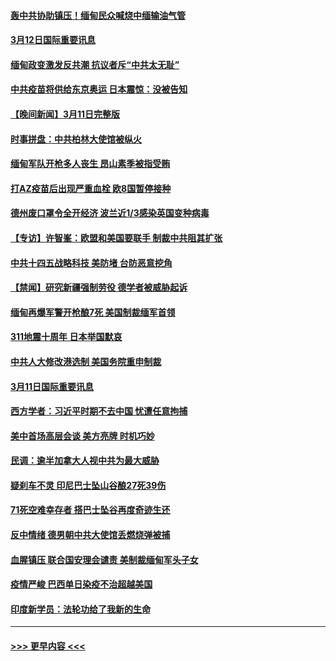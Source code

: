 #### [轰中共协助镇压！缅甸民众喊烧中缅输油气管](../pages/prog202/a103072179.md?t=03122101) 
#### [3月12日国际重要讯息](../pages/prog202/a103072171.md?t=03122101) 
#### [缅甸政变激发反共潮 抗议者斥“中共太无耻”](../pages/prog202/a103072130.md?t=03122101) 
#### [中共疫苗将供给东京奥运 日本震惊：没被告知](../pages/prog202/a103072084.md?t=03122101) 
#### [【晚间新闻】3月11日完整版](../pages/prog202/a103071990.md?t=03122101) 
#### [时事拼盘：中共柏林大使馆被纵火](../pages/prog202/a103071830.md?t=03122101) 
#### [缅甸军队开枪多人丧生 昂山素季被指受贿](../pages/prog202/a103071826.md?t=03122101) 
#### [打AZ疫苗后出现严重血栓 欧8国暂停接种](../pages/prog202/a103071623.md?t=03122101) 
#### [德州废口罩令全开经济 波兰近1/3感染英国变种病毒](../pages/prog202/a103071641.md?t=03122101) 
#### [【专访】许智峯：欧盟和美国要联手 制裁中共阻其扩张](../pages/prog202/a103071662.md?t=03122101) 
#### [中共十四五战略科技 美防堵 台防恶意挖角](../pages/prog202/a103071643.md?t=03122101) 
#### [【禁闻】研究新疆强制劳役 德学者被威胁起诉](../pages/prog202/a103071627.md?t=03122101) 
#### [缅甸再爆军警开枪酿7死 美国制裁缅军首领](../pages/prog202/a103071631.md?t=03122101) 
#### [311地震十周年 日本举国默哀](../pages/prog202/a103071595.md?t=03122101) 
#### [中共人大修改港选制 美国务院重申制裁](../pages/prog202/a103071569.md?t=03122101) 
#### [3月11日国际重要讯息](../pages/prog202/a103071460.md?t=03122101) 
#### [西方学者：习近平时期不去中国 忧遭任意拘捕](../pages/prog202/a103071405.md?t=03122101) 
#### [美中首场高层会谈 美方亮牌 时机巧妙](../pages/prog202/a103071382.md?t=03122101) 
#### [民调：逾半加拿大人视中共为最大威胁](../pages/prog202/a103071324.md?t=03122101) 
#### [疑刹车不灵 印尼巴士坠山谷酿27死39伤](../pages/prog202/a103071268.md?t=03122101) 
#### [71死空难幸存者 搭巴士坠谷再度奇迹生还](../pages/prog202/a103071279.md?t=03122101) 
#### [反中情绪 德男朝中共大使馆丢燃烧弹被捕](../pages/prog202/a103071263.md?t=03122101) 
#### [血腥镇压 联合国安理会谴责 美制裁缅甸军头子女](../pages/prog202/a103071234.md?t=03122101) 
#### [疫情严峻 巴西单日染疫不治超越美国](../pages/prog202/a103071213.md?t=03122101) 
#### [印度新学员：法轮功给了我新的生命](../pages/prog202/a103070708.md?t=03122101) 

----
#### [ >>> 更早内容 <<< ](../indexes/prog202-earlier.md)
